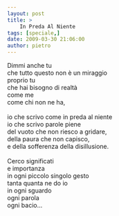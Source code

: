 ```yaml
---
layout: post
title: >
    In Preda Al Niente
tags: [speciale,]
date: 2009-03-30 21:06:00
author: pietro
---
```

Dimmi anche tu<br/>che tutto questo non è un miraggio<br/>proprio tu<br/>che hai bisogno di realtà<br/>come me<br/>come chi non ne ha,<br/><br/>io che scrivo come in preda al niente<br/>io che scrivo parole piene<br/>del vuoto che non riesco a gridare,<br/>della paura che non capisco,<br/>e della sofferenza della disillusione.<br/><br/>Cerco significati<br/>e importanza<br/>in ogni piccolo singolo gesto<br/>tanta quanta ne do io<br/>in ogni sguardo<br/>ogni parola<br/>ogni bacio...
